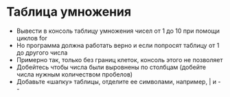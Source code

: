 # Таблица умножения

 - Вывести в консоль таблицу умножения чисел от 1 до 10 при
помощи циклов for
 - Но программа должна работать верно и если попросят таблицу
от 1 до другого числа
 - Примерно так, только без границ клеток, консоль этого не
позволяет
 - Добейтесь чтобы числа были выровнены по столбцам (добейте числа нужным количеством
пробелов)
 - Добавьте «шапку» таблицы, отделите ее символами, например, | и --